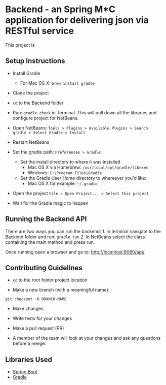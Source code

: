 # Backend - an Spring M*C application for delivering json via RESTful service

This project is

## Setup Instructions

- Install Gradle 
	* For Mac OS X: `brew install gradle`

- Clone the project

- `cd` to the Backend folder 

- Run: `gradle check` in Terminal. This will pull down all the libraries and configure project for NetBeans.

- Open NetBeans: `Tools > Plugins > Available Plugins > Search: gradle > Select Gradle > Install`

- Restart NetBeans

- Set the gradle path: `Preferences > Gradle`:
	* Set the install directory to where it was installed
		* Mac OS X via Homebrew: `/usr/local/opt/gradle/libexec`
		* Windows: `C:\Program Files\Gradle`
	* Set the Gradle User Home directory to whereever you'd like:
		* Mac OS X for example: `~/.gradle`

- Open the project `File > Open Project... > Select this project`

- Wait for the Gradle magic to happen

## Running the Backend API

There are two ways you can run the backend:
	1. In terminal navigate to the Backend folder and run: `gradle run`
	2. In NetBeans select the class containing the main method and press run.

Once running open a browser and go to: [http://localhost:8080/api/](http://localhost:8080/api/)

## Contributing Guidelines

- `cd` to the root folder project location 

- Make a new branch (with a meaningful name):
```
git checkout -b BRANCH-NAME
```
- Make changes

- Write tests for your changes 

- Make a pull request (PR)

- A member of the team will look at your changes and ask any questions before a merge.

## Libraries Used

- [Spring Boot](http://projects.spring.io/spring-boot/)
- [Gradle](http://www.gradle.org/)
